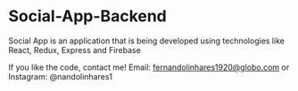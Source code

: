 # Social-App-Backend
Social App is an application that is being developed using technologies like React, Redux, Express and Firebase

If you like the code, contact me! Email: fernandolinhares1920@globo.com or Instagram: @nandolinhares1
